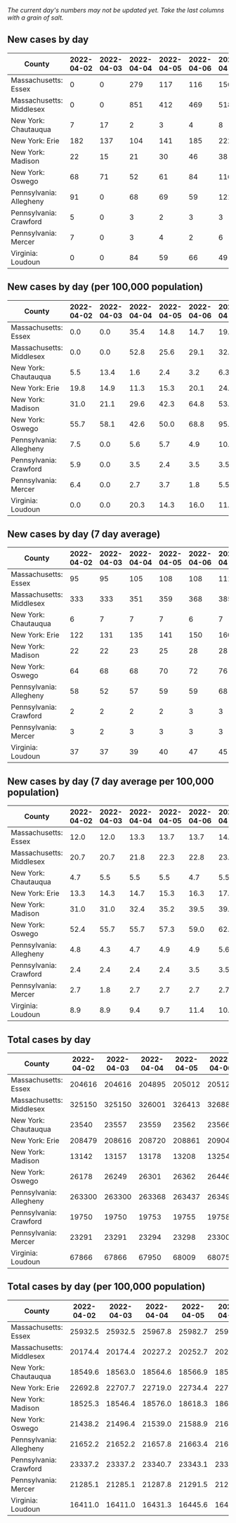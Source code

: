 _The current day's numbers may not be updated yet. Take the last columns with a grain of salt._
## New cases by day

| County | 2022-04-02 | 2022-04-03 | 2022-04-04 | 2022-04-05 | 2022-04-06 | 2022-04-07 | 2022-04-08 |
| --- | --- | --- | --- | --- | --- | --- | --- |
| Massachusetts: Essex | 0 | 0 | 279 | 117 | 116 | 156 | 131 |
| Massachusetts: Middlesex | 0 | 0 | 851 | 412 | 469 | 518 | 495 |
| New York: Chautauqua | 7 | 17 | 2 | 3 | 4 | 8 | 8 |
| New York: Erie | 182 | 137 | 104 | 141 | 185 | 222 | 308 |
| New York: Madison | 22 | 15 | 21 | 30 | 46 | 38 | 40 |
| New York: Oswego | 68 | 71 | 52 | 61 | 84 | 116 | 113 |
| Pennsylvania: Allegheny | 91 | 0 | 68 | 69 | 59 | 121 | 156 |
| Pennsylvania: Crawford | 5 | 0 | 3 | 2 | 3 | 3 | 2 |
| Pennsylvania: Mercer | 7 | 0 | 3 | 4 | 2 | 6 | 2 |
| Virginia: Loudoun | 0 | 0 | 84 | 59 | 66 | 49 | 72 |

## New cases by day (per 100,000 population)

| County | 2022-04-02 | 2022-04-03 | 2022-04-04 | 2022-04-05 | 2022-04-06 | 2022-04-07 | 2022-04-08 |
| --- | --- | --- | --- | --- | --- | --- | --- |
| Massachusetts: Essex | 0.0 | 0.0 | 35.4 | 14.8 | 14.7 | 19.8 | 16.6 |
| Massachusetts: Middlesex | 0.0 | 0.0 | 52.8 | 25.6 | 29.1 | 32.1 | 30.7 |
| New York: Chautauqua | 5.5 | 13.4 | 1.6 | 2.4 | 3.2 | 6.3 | 6.3 |
| New York: Erie | 19.8 | 14.9 | 11.3 | 15.3 | 20.1 | 24.2 | 33.5 |
| New York: Madison | 31.0 | 21.1 | 29.6 | 42.3 | 64.8 | 53.6 | 56.4 |
| New York: Oswego | 55.7 | 58.1 | 42.6 | 50.0 | 68.8 | 95.0 | 92.5 |
| Pennsylvania: Allegheny | 7.5 | 0.0 | 5.6 | 5.7 | 4.9 | 10.0 | 12.8 |
| Pennsylvania: Crawford | 5.9 | 0.0 | 3.5 | 2.4 | 3.5 | 3.5 | 2.4 |
| Pennsylvania: Mercer | 6.4 | 0.0 | 2.7 | 3.7 | 1.8 | 5.5 | 1.8 |
| Virginia: Loudoun | 0.0 | 0.0 | 20.3 | 14.3 | 16.0 | 11.8 | 17.4 |

## New cases by day (7 day average)

| County | 2022-04-02 | 2022-04-03 | 2022-04-04 | 2022-04-05 | 2022-04-06 | 2022-04-07 | 2022-04-08 |
| --- | --- | --- | --- | --- | --- | --- | --- |
| Massachusetts: Essex | 95 | 95 | 105 | 108 | 108 | 111 | 114 |
| Massachusetts: Middlesex | 333 | 333 | 351 | 359 | 368 | 385 | 392 |
| New York: Chautauqua | 6 | 7 | 7 | 7 | 6 | 7 | 7 |
| New York: Erie | 122 | 131 | 135 | 141 | 150 | 160 | 183 |
| New York: Madison | 22 | 22 | 23 | 25 | 28 | 28 | 30 |
| New York: Oswego | 64 | 68 | 68 | 70 | 72 | 76 | 81 |
| Pennsylvania: Allegheny | 58 | 52 | 57 | 59 | 59 | 68 | 81 |
| Pennsylvania: Crawford | 2 | 2 | 2 | 2 | 3 | 3 | 3 |
| Pennsylvania: Mercer | 3 | 2 | 3 | 3 | 3 | 3 | 3 |
| Virginia: Loudoun | 37 | 37 | 39 | 40 | 47 | 45 | 47 |

## New cases by day (7 day average per 100,000 population)

| County | 2022-04-02 | 2022-04-03 | 2022-04-04 | 2022-04-05 | 2022-04-06 | 2022-04-07 | 2022-04-08 |
| --- | --- | --- | --- | --- | --- | --- | --- |
| Massachusetts: Essex | 12.0 | 12.0 | 13.3 | 13.7 | 13.7 | 14.1 | 14.4 |
| Massachusetts: Middlesex | 20.7 | 20.7 | 21.8 | 22.3 | 22.8 | 23.9 | 24.3 |
| New York: Chautauqua | 4.7 | 5.5 | 5.5 | 5.5 | 4.7 | 5.5 | 5.5 |
| New York: Erie | 13.3 | 14.3 | 14.7 | 15.3 | 16.3 | 17.4 | 19.9 |
| New York: Madison | 31.0 | 31.0 | 32.4 | 35.2 | 39.5 | 39.5 | 42.3 |
| New York: Oswego | 52.4 | 55.7 | 55.7 | 57.3 | 59.0 | 62.2 | 66.3 |
| Pennsylvania: Allegheny | 4.8 | 4.3 | 4.7 | 4.9 | 4.9 | 5.6 | 6.7 |
| Pennsylvania: Crawford | 2.4 | 2.4 | 2.4 | 2.4 | 3.5 | 3.5 | 3.5 |
| Pennsylvania: Mercer | 2.7 | 1.8 | 2.7 | 2.7 | 2.7 | 2.7 | 2.7 |
| Virginia: Loudoun | 8.9 | 8.9 | 9.4 | 9.7 | 11.4 | 10.9 | 11.4 |

## Total cases by day

| County | 2022-04-02 | 2022-04-03 | 2022-04-04 | 2022-04-05 | 2022-04-06 | 2022-04-07 | 2022-04-08 |
| --- | --- | --- | --- | --- | --- | --- | --- |
| Massachusetts: Essex | 204616 | 204616 | 204895 | 205012 | 205128 | 205284 | 205415 |
| Massachusetts: Middlesex | 325150 | 325150 | 326001 | 326413 | 326882 | 327400 | 327895 |
| New York: Chautauqua | 23540 | 23557 | 23559 | 23562 | 23566 | 23574 | 23582 |
| New York: Erie | 208479 | 208616 | 208720 | 208861 | 209046 | 209268 | 209576 |
| New York: Madison | 13142 | 13157 | 13178 | 13208 | 13254 | 13292 | 13332 |
| New York: Oswego | 26178 | 26249 | 26301 | 26362 | 26446 | 26562 | 26675 |
| Pennsylvania: Allegheny | 263300 | 263300 | 263368 | 263437 | 263496 | 263617 | 263773 |
| Pennsylvania: Crawford | 19750 | 19750 | 19753 | 19755 | 19758 | 19761 | 19763 |
| Pennsylvania: Mercer | 23291 | 23291 | 23294 | 23298 | 23300 | 23306 | 23308 |
| Virginia: Loudoun | 67866 | 67866 | 67950 | 68009 | 68075 | 68124 | 68196 |

## Total cases by day (per 100,000 population)

| County | 2022-04-02 | 2022-04-03 | 2022-04-04 | 2022-04-05 | 2022-04-06 | 2022-04-07 | 2022-04-08 |
| --- | --- | --- | --- | --- | --- | --- | --- |
| Massachusetts: Essex | 25932.5 | 25932.5 | 25967.8 | 25982.7 | 25997.4 | 26017.1 | 26033.7 |
| Massachusetts: Middlesex | 20174.4 | 20174.4 | 20227.2 | 20252.7 | 20281.8 | 20314.0 | 20344.7 |
| New York: Chautauqua | 18549.6 | 18563.0 | 18564.6 | 18566.9 | 18570.1 | 18576.4 | 18582.7 |
| New York: Erie | 22692.8 | 22707.7 | 22719.0 | 22734.4 | 22754.5 | 22778.7 | 22812.2 |
| New York: Madison | 18525.3 | 18546.4 | 18576.0 | 18618.3 | 18683.1 | 18736.7 | 18793.1 |
| New York: Oswego | 21438.2 | 21496.4 | 21539.0 | 21588.9 | 21657.7 | 21752.7 | 21845.2 |
| Pennsylvania: Allegheny | 21652.2 | 21652.2 | 21657.8 | 21663.4 | 21668.3 | 21678.2 | 21691.1 |
| Pennsylvania: Crawford | 23337.2 | 23337.2 | 23340.7 | 23343.1 | 23346.6 | 23350.2 | 23352.5 |
| Pennsylvania: Mercer | 21285.1 | 21285.1 | 21287.8 | 21291.5 | 21293.3 | 21298.8 | 21300.6 |
| Virginia: Loudoun | 16411.0 | 16411.0 | 16431.3 | 16445.6 | 16461.6 | 16473.4 | 16490.8 |
